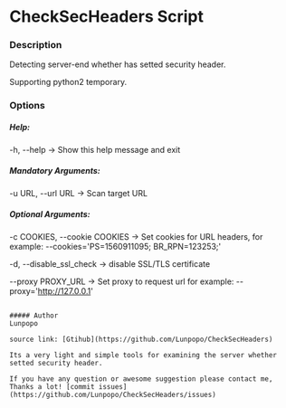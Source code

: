 # CheckSecHeaders Script
### Description
Detecting server-end whether has setted security header.

Supporting python2 temporary.

### Options
##### Help:
-h, --help -> Show this help message and exit

##### Mandatory Arguments:
-u URL, --url URL -> Scan target URL

##### Optional Arguments:
-c COOKIES, --cookie COOKIES -> Set cookies for URL headers, for example: --cookies='PS=1560911095; BR_RPN=123253;'

-d, --disable_ssl_check -> disable SSL/TLS certificate

--proxy PROXY_URL -> Set proxy to request url for example: --proxy='http://127.0.0.1'
```

##### Author
Lunpopo

source link: [Gtihub](https://github.com/Lunpopo/CheckSecHeaders)

Its a very light and simple tools for examining the server whether setted security header.

If you have any question or awesome suggestion please contact me, Thanks a lot! [commit issues](https://github.com/Lunpopo/CheckSecHeaders/issues)
